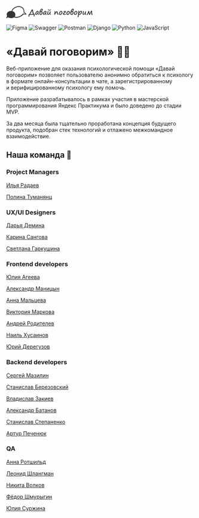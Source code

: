 <img src="https://github.com/py-psychological-help/.github/blob/main/dpogovorim_logo.png" width=232 height=32>

![Figma](https://img.shields.io/badge/figma-%23F24E1E.svg?style=for-the-badge&logo=figma&logoColor=white) ![Swagger](https://img.shields.io/badge/-Swagger-%23Clojure?style=for-the-badge&logo=swagger&logoColor=white) ![Postman](https://img.shields.io/badge/Postman-FF6C37?style=for-the-badge&logo=postman&logoColor=white) ![Django](https://img.shields.io/badge/django-%23092E20.svg?style=for-the-badge&logo=django&logoColor=white) ![Python](https://img.shields.io/badge/python-3670A0?style=for-the-badge&logo=python&logoColor=ffdd54) ![JavaScript](https://img.shields.io/badge/javascript-%23323330.svg?style=for-the-badge&logo=javascript&logoColor=%23F7DF1E)

# «Давай поговорим» 🙋‍♀️ 
Веб-приложение для оказания психологической помощи «Давай поговорим» позволяет пользователю анонимно обратиться к психологу в формате онлайн-консультации в чате, а зарегистрированному и верифицированному психологу ему помочь.

Приложение разрабатывалось в рамках участия в мастерской программирования Яндекс Практикума и было доведено до стадии MVP.

За два месяца была тщательно проработана концепция будущего продукта, подобран стек технологий и отлажено межкомандное взаимодействие.

## Наша команда 🧙
### Project Managers
<a href="https://github.com/Ilyaradaev">Илья Радаев</a>

<a href="https://github.com/PolinaTuma">Полина Туманянц</a>
### UX/UI Designers 
<a href="https://github.com/DashaDyomina">Дарья Демина</a>

<a href="https://github.com/krecta">Карина Сангова</a>

<a href="https://github.com/SvetlanaGarkushina">Светлана Гаркушина</a>
### Frontend developers
<a href="https://github.com/yuli-ageeva">Юлия Агеева</a> 

<a href="https://github.com/EZzzKryak">Александр Маницын</a>

<a href="https://github.com/AnnaMaltseva1992">Анна Мальцева</a>

<a href="https://github.com/nuncame">Виктория Маркова</a>

<a href="https://github.com/rodandr13">Андрей Родителев</a>

<a href="https://github.com/Nail-Khusainov">Наиль Хусаинов</a>

<a href="https://github.com/YuriiDereguzov">Юрий Дерегузов</a>
### Backend developers
<a href="https://github.com/sergey-xx">Сергей Мазилин</a>

<a href="https://github.com/StanislavBerezovskii">Станислав Березовский</a>

<a href="https://github.com/Chinpakamon">Владислав Закиев</a>

<a href="https://github.com/AlexBatanov">Александр Батанов</a>

<a href="https://github.com/StepanenkoStanislav">Станислав Степаненко</a>

<a href="https://github.com/avpech">Артур Печенюк</a>
### QA 
<a href="https://github.com/AnnaRoteschild">Анна Ротшильд</a>

<a href="https://github.com/owk4rce">Леонид Шлангман</a>

<a href="https://github.com/landsknecht0748">Никита Волков</a>

<a href="https://github.com/Sogainame">Фёдор Шмурыгин</a>

<a href="https://github.com/SJuliaann">Юлия Суржина</a>

<!--

**Here are some ideas to get you started:**

🙋‍♀️ A short introduction - what is your organization all about?
🌈 Contribution guidelines - how can the community get involved?
👩‍💻 Useful resources - where can the community find your docs? Is there anything else the community should know?
🍿 Fun facts - what does your team eat for breakfast?
🧙 Remember, you can do mighty things with the power of [Markdown](https://docs.github.com/github/writing-on-github/getting-started-with-writing-and-formatting-on-github/basic-writing-and-formatting-syntax)
-->
